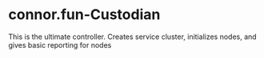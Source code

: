 # connor.fun-Custodian
This is the ultimate controller. Creates service cluster, initializes nodes, and gives basic reporting for nodes
